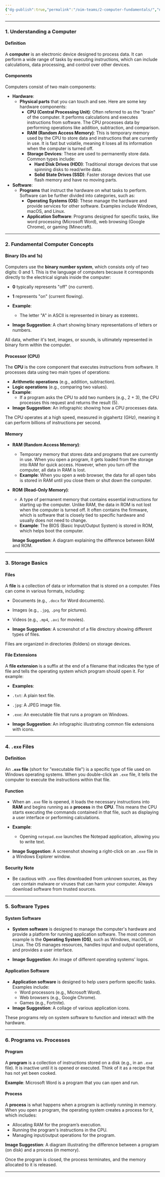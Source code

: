 ```yaml
---
{"dg-publish":true,"permalink":"/oim-teams/2-computer-fundamentals/","noteIcon":"","created":"2024-10-26T04:56:24.205+05:30","updated":"2024-10-26T04:58:04.482+05:30"}
---
```



---

### 1. Understanding a Computer

#### Definition

A **computer** is an electronic device designed to process data. It can perform a wide range of tasks by executing instructions, which can include calculations, data processing, and control over other devices.

#### Components

Computers consist of two main components:

-   **Hardware**:
    -   **Physical parts** that you can touch and see. Here are some key hardware components:
        -   **CPU (Central Processing Unit)**: Often referred to as the "brain" of the computer. It performs calculations and executes instructions from software. The CPU processes data by performing operations like addition, subtraction, and comparison.
        -   **RAM (Random Access Memory)**: This is temporary memory used by the CPU to store data and instructions that are currently in use. It is fast but volatile, meaning it loses all its information when the computer is turned off.
        -   **Storage Devices**: These are used to permanently store data. Common types include:
            -   **Hard Disk Drives (HDD)**: Traditional storage devices that use spinning disks to read/write data.
            -   **Solid State Drives (SSD)**: Faster storage devices that use flash memory and have no moving parts.
-   **Software**:
    -   **Programs** that instruct the hardware on what tasks to perform. Software can be further divided into categories, such as:
        -   **Operating Systems (OS)**: These manage the hardware and provide services for other software. Examples include Windows, macOS, and Linux.
        -   **Application Software**: Programs designed for specific tasks, like word processing (Microsoft Word), web browsing (Google Chrome), or gaming (Minecraft).

---

### 2. Fundamental Computer Concepts

#### Binary (0s and 1s)

Computers use the **binary number system**, which consists only of two digits: 0 and 1. This is the language of computers because it corresponds directly to the electrical signals inside the computer:

-   **0** typically represents "off" (no current).
-   **1** represents "on" (current flowing).

-   **Example**:
    -   The letter "A" in ASCII is represented in binary as `01000001`.
-   **Image Suggestion**: A chart showing binary representations of letters or numbers.

All data, whether it's text, images, or sounds, is ultimately represented in binary form within the computer.

#### Processor (CPU)

The **CPU** is the core component that executes instructions from software. It processes data using two main types of operations:

-   **Arithmetic operations** (e.g., addition, subtraction).
-   **Logic operations** (e.g., comparing two values).
-   **Example**:
    -   If a program asks the CPU to add two numbers (e.g., 2 + 3), the CPU processes this request and returns the result (5).
-   **Image Suggestion**: An infographic showing how a CPU processes data.

The CPU operates at a high speed, measured in gigahertz (GHz), meaning it can perform billions of instructions per second.

#### Memory

-   **RAM (Random Access Memory)**:
    -   Temporary memory that stores data and programs that are currently in use. When you open a program, it gets loaded from the storage into RAM for quick access. However, when you turn off the computer, all data in RAM is lost.
    -   **Example**: When you open a web browser, the data for all open tabs is stored in RAM until you close them or shut down the computer.
-   **ROM (Read-Only Memory)**:

    -   A type of permanent memory that contains essential instructions for starting up the computer. Unlike RAM, the data in ROM is not lost when the computer is turned off. It often contains the firmware, which is software that is closely tied to specific hardware and usually does not need to change.
    -   **Example**: The BIOS (Basic Input/Output System) is stored in ROM, which helps boot the computer.

    **Image Suggestion**: A diagram explaining the difference between RAM and ROM.

---

### 3. Storage Basics

#### Files

A **file** is a collection of data or information that is stored on a computer. Files can come in various formats, including:

-   Documents (e.g., `.docx` for Word documents).
-   Images (e.g., `.jpg`, `.png` for pictures).
-   Videos (e.g., `.mp4`, `.avi` for movies).

-   **Image Suggestion**: A screenshot of a file directory showing different types of files.

Files are organized in directories (folders) on storage devices.

#### File Extensions

A **file extension** is a suffix at the end of a filename that indicates the type of file and tells the operating system which program should open it. For example:

-   **Examples**:

-   `.txt`: A plain text file.
-   `.jpg`: A JPEG image file.
-   `.exe`: An executable file that runs a program on Windows.

-   **Image Suggestion**: An infographic illustrating common file extensions with icons.

---

### 4. `.exe` Files

#### Definition

An **`.exe` file** (short for "executable file") is a specific type of file used on Windows operating systems. When you double-click an `.exe` file, it tells the computer to execute the instructions within that file.

#### Function

-   When an `.exe` file is opened, it loads the necessary instructions into **RAM** and begins running as a **process** in the **CPU**. This means the CPU starts executing the commands contained in that file, such as displaying a user interface or performing calculations.

-   **Example**:
    -   Opening `notepad.exe` launches the Notepad application, allowing you to write text.
-   **Image Suggestion**: A screenshot showing a right-click on an `.exe` file in a Windows Explorer window.

#### Security Note

-   Be cautious with `.exe` files downloaded from unknown sources, as they can contain malware or viruses that can harm your computer. Always download software from trusted sources.

---

### 5. Software Types

#### System Software

-   **System software** is designed to manage the computer's hardware and provide a platform for running application software. The most common example is the **Operating System (OS)**, such as Windows, macOS, or Linux. The OS manages resources, handles input and output operations, and provides a user interface.

-   **Image Suggestion**: An image of different operating systems' logos.

#### Application Software

-   **Application software** is designed to help users perform specific tasks. Examples include:
    -   Word processors (e.g., Microsoft Word).
    -   Web browsers (e.g., Google Chrome).
    -   Games (e.g., Fortnite).
-   **Image Suggestion**: A collage of various application icons.

These programs rely on system software to function and interact with the hardware.

---

### 6. Programs vs. Processes

#### Program

A **program** is a collection of instructions stored on a disk (e.g., in an `.exe` file). It is inactive until it is opened or executed. Think of it as a recipe that has not yet been cooked.

**Example**: Microsoft Word is a program that you can open and run.

#### Process

A **process** is what happens when a program is actively running in memory. When you open a program, the operating system creates a process for it, which includes:

-   Allocating RAM for the program’s execution.
-   Running the program's instructions in the CPU.
-   Managing input/output operations for the program.

**Image Suggestion**: A diagram illustrating the difference between a program (on disk) and a process (in memory).

Once the program is closed, the process terminates, and the memory allocated to it is released.

---
